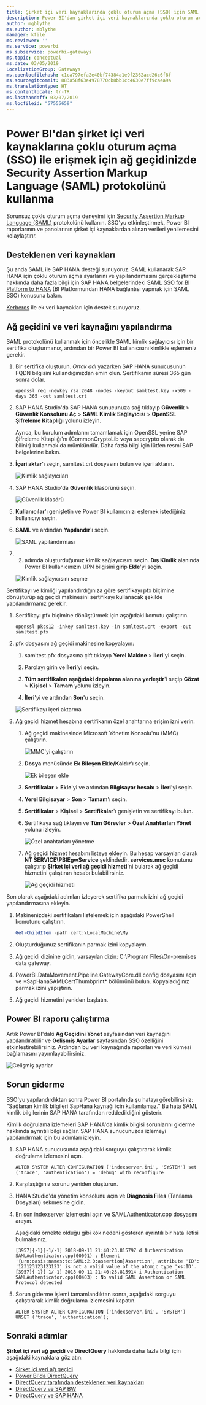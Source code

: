 ```yaml
---
title: Şirket içi veri kaynaklarında çoklu oturum açma (SSO) için SAML kullanma
description: Power BI'dan şirket içi veri kaynaklarında çoklu oturum açmayı (SSO) etkinleştirmek için ağ geçidinizde Security Assertion Markup Language (SAML) yapılandırması gerçekleştirin.
author: mgblythe
ms.author: mblythe
manager: kfile
ms.reviewer: ''
ms.service: powerbi
ms.subservice: powerbi-gateways
ms.topic: conceptual
ms.date: 03/05/2019
LocalizationGroup: Gateways
ms.openlocfilehash: c1ca797efa2e40bf74384a1e9f2362acd26c6f8f
ms.sourcegitcommit: 883a58f63e4978770db8bb1cc4630e7ff9caea9a
ms.translationtype: HT
ms.contentlocale: tr-TR
ms.lasthandoff: 03/07/2019
ms.locfileid: "57555659"
---
```

# <a name="use-security-assertion-markup-language-saml-for-single-sign-on-sso-from-power-bi-to-on-premises-data-sources"></a>Power BI'dan şirket içi veri kaynaklarına çoklu oturum açma (SSO) ile erişmek için ağ geçidinizde Security Assertion Markup Language (SAML) protokolünü kullanma

Sorunsuz çoklu oturum açma deneyimi için [Security Assertion Markup Language (SAML)](https://www.onelogin.com/pages/saml) protokolünü kullanın. SSO'yu etkinleştirmek, Power BI raporlarının ve panolarının şirket içi kaynaklardan alınan verileri yenilemesini kolaylaştırır.

## <a name="supported-data-sources"></a>Desteklenen veri kaynakları

Şu anda SAML ile SAP HANA desteği sunuyoruz. SAML kullanarak SAP HANA için çoklu oturum açma ayarlarını ve yapılandırmasını gerçekleştirme hakkında daha fazla bilgi için SAP HANA belgelerindeki [SAML SSO for BI Platform to HANA](https://wiki.scn.sap.com/wiki/display/SAPHANA/SAML+SSO+for+BI+Platform+to+HANA) (BI Platformundan HANA bağlantısı yapmak için SAML SSO) konusuna bakın.

[Kerberos](service-gateway-sso-kerberos.md) ile ek veri kaynakları için destek sunuyoruz.

## <a name="configuring-the-gateway-and-data-source"></a>Ağ geçidini ve veri kaynağını yapılandırma

SAML protokolünü kullanmak için öncelikle SAML kimlik sağlayıcısı için bir sertifika oluşturmanız, ardından bir Power BI kullanıcısını kimlikle eşlemeniz gerekir.

1. Bir sertifika oluşturun. *Ortak adı* yazarken SAP HANA sunucusunun FQDN bilgisini kullandığınızdan emin olun. Sertifikanın süresi 365 gün sonra dolar.

    ```
    openssl req -newkey rsa:2048 -nodes -keyout samltest.key -x509 -days 365 -out samltest.crt
    ```

1. SAP HANA Studio'da SAP HANA sunucunuza sağ tıklayıp **Güvenlik** > **Güvenlik Konsolunu Aç** > **SAML Kimlik Sağlayıcısı** > **OpenSSL Şifreleme Kitaplığı** yolunu izleyin.

    Ayrıca, bu kurulum adımlarını tamamlamak için OpenSSL yerine SAP Şifreleme Kitaplığı'nı (CommonCryptoLib veya sapcrypto olarak da bilinir) kullanmak da mümkündür. Daha fazla bilgi için lütfen resmi SAP belgelerine bakın.

1. **İçeri aktar**'ı seçin, samltest.crt dosyasını bulun ve içeri aktarın.

    ![Kimlik sağlayıcıları](media/service-gateway-sso-saml/identity-providers.png)

1. SAP HANA Studio'da **Güvenlik** klasörünü seçin.

    ![Güvenlik klasörü](media/service-gateway-sso-saml/security-folder.png)

1. **Kullanıcılar**'ı genişletin ve Power BI kullanıcınızı eşlemek istediğiniz kullanıcıyı seçin.

1. **SAML** ve ardından **Yapılandır**'ı seçin.

    ![SAML yapılandırması](media/service-gateway-sso-saml/configure-saml.png)

1. 2. adımda oluşturduğunuz kimlik sağlayıcısını seçin. **Dış Kimlik** alanında Power BI kullanıcınızın UPN bilgisini girip **Ekle**'yi seçin.

    ![Kimlik sağlayıcısını seçme](media/service-gateway-sso-saml/select-identity-provider.png)

Sertifikayı ve kimliği yapılandırdığınıza göre sertifikayı pfx biçimine dönüştürüp ağ geçidi makinesini sertifikayı kullanacak şekilde yapılandırmanız gerekir.

1. Sertifikayı pfx biçimine dönüştürmek için aşağıdaki komutu çalıştırın.

    ```
    openssl pkcs12 -inkey samltest.key -in samltest.crt -export -out samltest.pfx
    ```

1. pfx dosyasını ağ geçidi makinesine kopyalayın:

    1. samltest.pfx dosyasına çift tıklayıp **Yerel Makine** > **İleri**'yi seçin.

    1. Parolayı girin ve **İleri**'yi seçin.

    1. **Tüm sertifikaları aşağıdaki depolama alanına yerleştir**'i seçip **Gözat** > **Kişisel** > **Tamam** yolunu izleyin.

    1. **İleri**'yi ve ardından **Son**'u seçin.

    ![Sertifikayı içeri aktarma](media/service-gateway-sso-saml/import-certificate.png)

1. Ağ geçidi hizmet hesabına sertifikanın özel anahtarına erişim izni verin:

    1. Ağ geçidi makinesinde Microsoft Yönetim Konsolu'nu (MMC) çalıştırın.

        ![MMC'yi çalıştırın](media/service-gateway-sso-saml/run-mmc.png)

    1. **Dosya** menüsünde **Ek Bileşen Ekle/Kaldır**'ı seçin.

        ![Ek bileşen ekle](media/service-gateway-sso-saml/add-snap-in.png)

    1. **Sertifikalar** > **Ekle**'yi ve ardından **Bilgisayar hesabı** > **İleri**'yi seçin.

    1. **Yerel Bilgisayar** > **Son** > **Tamam**'ı seçin.

    1. **Sertifikalar** > **Kişisel** > **Sertifikalar**'ı genişletin ve sertifikayı bulun.

    1. Sertifikaya sağ tıklayın ve **Tüm Görevler** > **Özel Anahtarları Yönet** yolunu izleyin.

        ![Özel anahtarları yönetme](media/service-gateway-sso-saml/manage-private-keys.png)

    1. Ağ geçidi hizmet hesabını listeye ekleyin. Bu hesap varsayılan olarak **NT SERVICE\PBIEgwService** şeklindedir. **services.msc** komutunu çalıştırıp **Şirket içi veri ağ geçidi hizmeti**'ni bularak ağ geçidi hizmetini çalıştıran hesabı bulabilirsiniz.

        ![Ağ geçidi hizmeti](media/service-gateway-sso-saml/gateway-service.png)

Son olarak aşağıdaki adımları izleyerek sertifika parmak izini ağ geçidi yapılandırmasına ekleyin.

1. Makinenizdeki sertifikaları listelemek için aşağıdaki PowerShell komutunu çalıştırın.

    ```powershell
    Get-ChildItem -path cert:\LocalMachine\My
    ```
1. Oluşturduğunuz sertifikanın parmak izini kopyalayın.

1. Ağ geçidi dizinine gidin, varsayılan dizin: C:\Program Files\On-premises data gateway.

1. PowerBI.DataMovement.Pipeline.GatewayCore.dll.config dosyasını açın ve \*SapHanaSAMLCertThumbprint\* bölümünü bulun. Kopyaladığınız parmak izini yapıştırın.

1. Ağ geçidi hizmetini yeniden başlatın.

## <a name="running-a-power-bi-report"></a>Power BI raporu çalıştırma

Artık Power BI'daki **Ağ Geçidini Yönet** sayfasından veri kaynağını yapılandırabilir ve **Gelişmiş Ayarlar** sayfasından SSO özelliğini etkinleştirebilirsiniz. Ardından bu veri kaynağında raporları ve veri kümesi bağlamasını yayımlayabilirsiniz.

![Gelişmiş ayarlar](media/service-gateway-sso-saml/advanced-settings.png)

## <a name="troubleshooting"></a>Sorun giderme

SSO'yu yapılandırdıktan sonra Power BI portalında şu hatayı görebilirsiniz: "Sağlanan kimlik bilgileri SapHana kaynağı için kullanılamaz." Bu hata SAML kimlik bilgilerinin SAP HANA tarafından reddedildiğini gösterir.

Kimlik doğrulama izlemeleri SAP HANA'da kimlik bilgisi sorunlarını giderme hakkında ayrıntılı bilgi sağlar. SAP HANA sunucunuzda izlemeyi yapılandırmak için bu adımları izleyin.

1. SAP HANA sunucusunda aşağıdaki sorguyu çalıştırarak kimlik doğrulama izlemesini açın.

    ```
    ALTER SYSTEM ALTER CONFIGURATION ('indexserver.ini', 'SYSTEM') set ('trace', 'authentication') = 'debug' with reconfigure 
    ```

1. Karşılaştığınız sorunu yeniden oluşturun.

1. HANA Studio'da yönetim konsolunu açın ve **Diagnosis Files** (Tanılama Dosyaları) sekmesine gidin.

1. En son indexserver izlemesini açın ve SAMLAuthenticator.cpp dosyasını arayın.

    Aşağıdaki örnekte olduğu gibi kök nedeni gösteren ayrıntılı bir hata iletisi bulmalısınız.

    ```
    [3957]{-1}[-1/-1] 2018-09-11 21:40:23.815797 d Authentication   SAMLAuthenticator.cpp(00091) : Element '{urn:oasis:names:tc:SAML:2.0:assertion}Assertion', attribute 'ID': '123123123123123' is not a valid value of the atomic type 'xs:ID'.
    [3957]{-1}[-1/-1] 2018-09-11 21:40:23.815914 i Authentication   SAMLAuthenticator.cpp(00403) : No valid SAML Assertion or SAML Protocol detected
    ```

1. Sorun giderme işlemi tamamlandıktan sonra, aşağıdaki sorguyu çalıştırarak kimlik doğrulama izlemesini kapatın.

    ```
    ALTER SYSTEM ALTER CONFIGURATION ('indexserver.ini', 'SYSTEM') UNSET ('trace', 'authentication');
    ```

## <a name="next-steps"></a>Sonraki adımlar

**Şirket içi veri ağ geçidi** ve **DirectQuery** hakkında daha fazla bilgi için aşağıdaki kaynaklara göz atın:

* [Şirket içi veri ağ geçidi](service-gateway-onprem.md)
* [Power BI'da DirectQuery](desktop-directquery-about.md)
* [DirectQuery tarafından desteklenen veri kaynakları](desktop-directquery-data-sources.md)
* [DirectQuery ve SAP BW](desktop-directquery-sap-bw.md)
* [DirectQuery ve SAP HANA](desktop-directquery-sap-hana.md)
